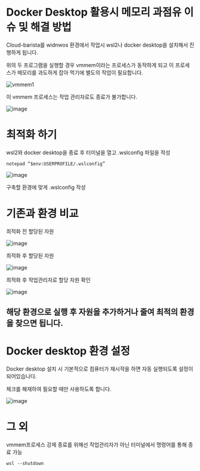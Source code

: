 # Docker Desktop 활용시 메모리 과점유 이슈 및 해결 방법


Cloud-barista를 widnwos 환경에서 작업시 wsl2나 docker desktop을 설치해서 진행하게 됩니다.

위의 두 프로그램을 실행할 경우 vmmem이라는 프로세스가 동작하게 되고 이 프로세스가 메모리를 과도하게 잡아 먹기에 별도의 작업이 필요합니다.

![vmmem1](https://user-images.githubusercontent.com/46340193/131523590-1434df10-fc74-4927-b58f-56d35aa9d5cf.PNG)


이 vmmem 프로세스는 작업 관리자로도 종료가 불가합니다. 

![image](https://user-images.githubusercontent.com/46340193/131523795-73ce7e87-21fa-492d-872f-cfb8be0cef33.png)



# 최적화 하기

wsl2와 docker desktop을 종료 후 터미널을 열고 .wslconfig 파일을 작성 

```
notepad “$env:USERPROFILE/.wslconfig”
```

![image](https://user-images.githubusercontent.com/46340193/131524432-882edee3-e1c7-4443-a105-f86a91070199.png)

구축할 환경에 맞게 .wslconfig 작성 


# 기존과 환경 비교


최적화 전 할당된 자원 

![image](https://user-images.githubusercontent.com/46340193/131524774-73609351-ba4d-46d9-9108-ac4ea7c781c5.png)

최적화 후 할당된 자원 

![image](https://user-images.githubusercontent.com/46340193/131524993-164250f2-79c1-4b4c-b74a-d7e9bf4e2637.png)

최적화 후 작업관리자로 할당 자원 확인 

![image](https://user-images.githubusercontent.com/46340193/131525061-b3afc554-0d9b-4604-ae3f-792d4bb0815f.png)

## 해당 환경으로 실행 후 자원을 추가하거나 줄여 최적의 환경을 찾으면 됩니다.


# Docker desktop 환경 설정

Docker desktop 설치 시 기본적으로 컴퓨터가 재시작을 하면 자동 실행되도록 설정이 되어있습니다.

체크를 해재하여 필요할 때만 사용하도록 합니다.

![image](https://user-images.githubusercontent.com/46340193/131526170-0d18d874-d488-4111-b77d-99c7868830a7.png)


# 그 외 


vmmem프로세스 강제 종료를 위해선 작업관리자가 아닌 터미널에서 명령어를 통해 종료 가능 

```
wsl --shutdown
```








